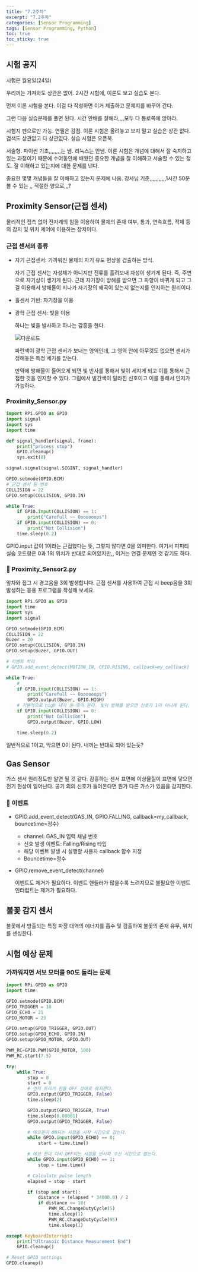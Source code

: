 ```yaml
---
title: "7.2주차"
excerpt: "7.2주차"
categories: [Sensor Programming]
tags: [Sensor Programming, Python]
toc: true
toc_sticky: true
---
```


## 시험 공지

시험은 월요일(24일) <br>

우리꺼는 가져와도 상관은 없어. 2시간 시험에, 이론도 보고 실습도 본다. <br>

먼저 이론 시험을 본다. 이걸 다 작성하면 이거 제출하고 문제지를 바꾸어 간다. <br>

그런 다음 실습문제를 풀면 된다. 시간 안배를 잘해라,,,,모두 다 통로쪽에 앉아라. <br>

시험지 펜으로만 가능. 연필은 감점. 이론 시험은 올려놓고 보지 말고 실습은 상관 없다. 검색도 상관없고 다 상관없다. 실습 시험은 오픈북. <br>

서술형. 파이썬 기초,,,,,,,,는 냄. 리눅스는 안냄. 이론 시험은 개념에 대해서 잘 숙지하고 있는 과정이기 때문에 수어동안에 배웠던 중요한 개념을 잘 이해하고 서술할 수 있는 정도. 잘 이해하고 있는지에 대한 문제를 낸다. <br>

중요한 몇몇 개념들을 잘 이해하고 있는지 문제에 나옴. 강사님 기준,,,,,,,,,,,1시간 50분 볼 수 있는 ,, 적절한 양으로,,,?

## Proximity Sensor(근접 센서)

물리적인 접촉 없이 전자계의 힘을 이용하여 물체의 존재 여부, 통과, 연속흐름, 적체 등의 감지 및 위치 제어에 이용하는 장치이다.

### 근접 센서의 종류

- 자기 근접센서: 가까워진 물체의 자기 유도 현상을 검출하는 방식. <br>

  자기 근접 센서는 자성체가 아니지만 전류를 흘려보내 자성이 생기게 된다. 즉, 주변으로 자기상이 생기게 된다. 근데 자기장이 방해를 받으면 그 파향이 바뀌게 되고 그걸 이용해서 방해물이 지나가 자기장의 왜곡이 있는지 없는지를 인지하는 원리이다.

- 홀센서 기반: 자기장을 이용
- 광학 근접 센서: 빛을 이용 <br>

  하나는 빛을 발사하고 하나는 감흥을 한다.

  ![다운로드](https://user-images.githubusercontent.com/96654391/196693824-b0c7505f-f2d3-48b2-ac58-5da9fa18d161.jpg) <br>

  파란색이 광학 근접 센서가 보내는 영역인데, 그 영역 안에 아무것도 없으면 센서가 정해놓은 특정 세기를 받는다. <br>

  만약에 방해물이 들어오게 되면 빛 반사를 통해서 빛이 세지게 되고 이를 통해서 근접한 것을 인지할 수 있다. 그림에서 발간색이 달라진 신호이고 이를 통해서 인지가 가능하다.

### Proximity_Sensor.py

```py
import RPi.GPIO as GPIO
import signal
import sys
import time

def signal_handler(signal, frame):
    print("pricess stop")
    GPIO.cleanup()
    sys.exit(0)

signal.signal(signal.SIGINT, signal_handler)

GPIO.setmode(GPIO.BCM)
# 근접 센서 핀 번호
COLLISION = 22
GPIO.setup(COLLISION, GPIO.IN)

while True:
    if GPIO.input(COLLISION) == 1:
        print("Carefull ~~ Ooooooops")
    if GPIO.input(COLLISION) == 0:
        print("Not Collision")
    time.sleep(0.2)
```

GPIO.input 값이 1이라는 근접했다는 뜻, 그렇지 않다면 0을 의미한다. 여기서 피피티 실습 코드랑은 0과 1의 위치가 반대로 되어있지만,, 이거는 연결 문제인 것 같기도 하다.

### 🌟 Proximity_Sensor2.py

앞차와 접그 시 경고음을 3회 발생합니다. 근접 센서를 사용하여 근접 시 beep음을 3회 발생하는 응용 프로그램을 작성해 보세요.

```py
import RPi.GPIO as GPIO
import time
import sys
import signal

GPIO.setmode(GPIO.BCM)
COLLISION = 22
Buzer = 20
GPIO.setup(COLLISION, GPIO.IN)
GPIO.setup(Buzer, GPIO.OUT)

# 이벤트 처리
# GPIO.add_event_detect(MOTION_IN, GPIO.RISING, callback=my_callback)

while True:
    #
    if GPIO.input(COLLISION) == 1:
        print("Carefull ~~ Ooooooops")
        GPIO.output(Buzer, GPIO.HIGH)
    # 기본적으로 high 내가 쏜 및이 온다. 빛이 방해를 받으면 신호가 1이 아니게 된다.
    if GPIO.input(COLLISION) == 0:
        print("Not Collision")
        GPIO.output(Buzer, GPIO.LOW)

    time.sleep(0.2)
```

일반적으로 1이고, 막으면 0이 된다. 내꺼는 반대로 되어 있는듯?

## Gas Sensor

가스 센서 원리정도만 알면 될 것 같다. 감흥하는 센서 표면에 이상물질이 표면에 닿으면 전기 현상이 일어난다. 공기 외의 신호가 들어온다면 뭔가 다른 가스가 있음을 감지한다.

### 🌟 이벤트

- GPIO.add_event_detect(GAS_IN, GPIO.FALLING, callback=my_callback, bouncetime=정수)

  - channel: GAS_IN 입력 채널 번호
  - 신호 발생 이벤트: Falling/Rising 타입
  - 해당 이벤트 발생 시 실행할 사용자 callback 함수 지정
  - Bouncetime=정수

- GPIO.remove_event_detect(channel) <br>

  이벤트도 제거가 필요하다. 이벤트 핸들러가 많을수록 느려지므로 불필요한 이벤트 인터럽트는 제거가 필요하다.

## 불꽃 감지 센서

불꽃에서 방출되는 특정 파장 대역의 에너지를 흡수 및 검출하여 불꽃의 존재 유무, 위치를 센싱한다.

## 시험 예상 문제

### 가까워지면 서보 모터를 90도 돌리는 문제

```py
import RPi.GPIO as GPIO
import time

GPIO.setmode(GPIO.BCM)
GPIO_TRIGGER = 18
GPIO_ECHO = 21
GPIO_MOTOR = 23

GPIO.setup(GPIO_TRIGGER, GPIO.OUT)
GPIO.setup(GPIO_ECHO, GPIO.IN)
GPIO.setup(GPIO_MOTOR, GPIO.OUT)

PWM_RC=GPIO.PWM(GPIO_MOTOR, 100)
PWM_RC.start(7.5)

try:
    while True:
        stop = 0
        start = 0
        # 먼저 트리거 핀을 OFF 상태로 유지한다.
        GPIO.output(GPIO_TRIGGER, False)
        time.sleep(2)

        GPIO.output(GPIO_TRIGGER, True)
        time.sleep(0.00001)
        GPIO.output(GPIO_TRIGGER, False)

        # 에코핀이 ON되는 시점을 시작 시간으로 잡는다.
        while GPIO.input(GPIO_ECHO) == 0:
            start = time.time()

        # 에코 핀이 다시 OFF되는 시점을 반사파 수신 시간으로 잡는다.
        while GPIO.input(GPIO_ECHO) == 1:
            stop = time.time()

        # Calculate pulse length
        elapsed = stop - start

        if (stop and start):
            distance = (elapsed * 34000.0) / 2
            if distance <= 10:
                PWM_RC.ChangeDutyCycle(5)
                time.sleep(1)
                PWM_RC.ChangeDutyCycle(95)
                time.sleep(1)

except KeyboardInterrupt:
    print("Ultrasoic Distance Measurement End")
    GPIO.cleanup()

# Reset GPIO settings
GPIO.cleanup()
```
